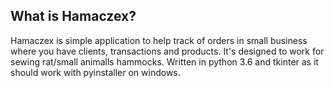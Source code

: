 

## What is Hamaczex?

Hamaczex is simple application to help track of orders in small business where you have clients, transactions and products. 
It's designed to work for sewing rat/small animalls hammocks. 
Written in python 3.6 and tkinter as it should work with pyinstaller on windows.
